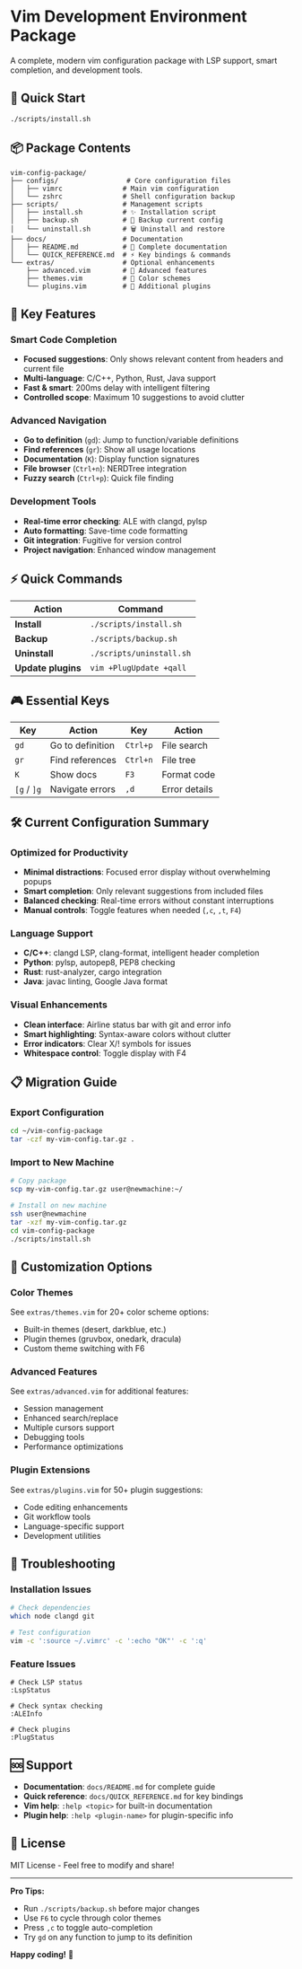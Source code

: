 # Vim Development Environment Package

A complete, modern vim configuration package with LSP support, smart completion, and development tools.

## 🚀 Quick Start

```bash
./scripts/install.sh
```

## 📦 Package Contents

```
vim-config-package/
├── configs/                 # Core configuration files
│   ├── vimrc               # Main vim configuration
│   └── zshrc               # Shell configuration backup
├── scripts/                # Management scripts
│   ├── install.sh          # ✨ Installation script
│   ├── backup.sh           # 💾 Backup current config
│   └── uninstall.sh        # 🗑️ Uninstall and restore
├── docs/                   # Documentation
│   ├── README.md           # 📖 Complete documentation
│   └── QUICK_REFERENCE.md  # ⚡ Key bindings & commands
└── extras/                 # Optional enhancements
    ├── advanced.vim        # 🔧 Advanced features
    ├── themes.vim          # 🎨 Color schemes
    └── plugins.vim         # 🔌 Additional plugins
```

## 🎯 Key Features

### Smart Code Completion
- **Focused suggestions**: Only shows relevant content from headers and current file
- **Multi-language**: C/C++, Python, Rust, Java support
- **Fast & smart**: 200ms delay with intelligent filtering
- **Controlled scope**: Maximum 10 suggestions to avoid clutter

### Advanced Navigation
- **Go to definition** (`gd`): Jump to function/variable definitions
- **Find references** (`gr`): Show all usage locations
- **Documentation** (`K`): Display function signatures
- **File browser** (`Ctrl+n`): NERDTree integration
- **Fuzzy search** (`Ctrl+p`): Quick file finding

### Development Tools
- **Real-time error checking**: ALE with clangd, pylsp
- **Auto formatting**: Save-time code formatting
- **Git integration**: Fugitive for version control
- **Project navigation**: Enhanced window management

## ⚡ Quick Commands

| Action | Command |
|--------|---------|
| **Install** | `./scripts/install.sh` |
| **Backup** | `./scripts/backup.sh` |
| **Uninstall** | `./scripts/uninstall.sh` |
| **Update plugins** | `vim +PlugUpdate +qall` |

## 🎮 Essential Keys

| Key | Action | Key | Action |
|-----|--------|-----|--------|
| `gd` | Go to definition | `Ctrl+p` | File search |
| `gr` | Find references | `Ctrl+n` | File tree |
| `K` | Show docs | `F3` | Format code |
| `[g` / `]g` | Navigate errors | `,d` | Error details |

## 🛠️ Current Configuration Summary

### Optimized for Productivity
- **Minimal distractions**: Focused error display without overwhelming popups
- **Smart completion**: Only relevant suggestions from included files
- **Balanced checking**: Real-time errors without constant interruptions
- **Manual controls**: Toggle features when needed (`,c`, `,t`, `F4`)

### Language Support
- **C/C++**: clangd LSP, clang-format, intelligent header completion
- **Python**: pylsp, autopep8, PEP8 checking
- **Rust**: rust-analyzer, cargo integration
- **Java**: javac linting, Google Java format

### Visual Enhancements
- **Clean interface**: Airline status bar with git and error info
- **Smart highlighting**: Syntax-aware colors without clutter
- **Error indicators**: Clear X/! symbols for issues
- **Whitespace control**: Toggle display with F4

## 📋 Migration Guide

### Export Configuration
```bash
cd ~/vim-config-package
tar -czf my-vim-config.tar.gz .
```

### Import to New Machine
```bash
# Copy package
scp my-vim-config.tar.gz user@newmachine:~/

# Install on new machine
ssh user@newmachine
tar -xzf my-vim-config.tar.gz
cd vim-config-package
./scripts/install.sh
```

## 🎨 Customization Options

### Color Themes
See `extras/themes.vim` for 20+ color scheme options:
- Built-in themes (desert, darkblue, etc.)
- Plugin themes (gruvbox, onedark, dracula)
- Custom theme switching with F6

### Advanced Features
See `extras/advanced.vim` for additional features:
- Session management
- Enhanced search/replace
- Multiple cursors support
- Debugging tools
- Performance optimizations

### Plugin Extensions
See `extras/plugins.vim` for 50+ plugin suggestions:
- Code editing enhancements
- Git workflow tools
- Language-specific support
- Development utilities

## 🚨 Troubleshooting

### Installation Issues
```bash
# Check dependencies
which node clangd git

# Test configuration
vim -c ':source ~/.vimrc' -c ':echo "OK"' -c ':q'
```

### Feature Issues
```vim
# Check LSP status
:LspStatus

# Check syntax checking
:ALEInfo

# Check plugins
:PlugStatus
```

## 🆘 Support

- **Documentation**: `docs/README.md` for complete guide
- **Quick reference**: `docs/QUICK_REFERENCE.md` for key bindings
- **Vim help**: `:help <topic>` for built-in documentation
- **Plugin help**: `:help <plugin-name>` for plugin-specific info

## 📄 License

MIT License - Feel free to modify and share!

---

**Pro Tips:**
- Run `./scripts/backup.sh` before major changes
- Use `F6` to cycle through color themes
- Press `,c` to toggle auto-completion
- Try `gd` on any function to jump to its definition

**Happy coding!** 🎉